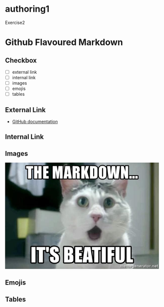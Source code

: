 # authoring1
Exercise2
# Github Flavoured Markdown

## Checkbox
- [ ] external link
- [ ] internal link
- [ ] images
- [ ] emojis
- [ ] tables

## External Link
- [GitHub documentation ](https://help.github.com/en)

## Internal Link

## Images
![some img description](images/the-markdown-its-beatiful.jpg)
## Emojis

## Tables
